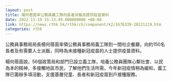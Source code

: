 ```yaml
---
layout: post
title: 楊何蓓茵率公務員義工隊向長者派飯及提供疫苗資料
date: 2022-11-19 15:13:49.000000000 +08:00
link: https://news.rthk.hk/rthk/ch/component/k2/1676339-20221119.htm
categories: rthk
---
```


公務員事務局局長楊何蓓茵率領公務員事務局義工隊到一間社企餐廳，向約150名長者及有需要人士派飯，同時為未接種新冠疫苗的人士提供疫苗資料。
  
楊何蓓茵說，56個政策局和部門已設立義工隊，培養公務員團隊心繫社會、以民為本的精神，多接觸地區市民，了解他們生活所需。今年新冠疫情稍為緩和，義工隊已籌辦多項活動，支援基層兒童、長者和新冠疫苗到戶接種服務。
